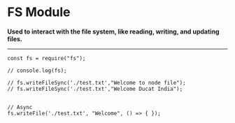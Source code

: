# FS Module

**Used to interact with the file system, like reading, writing, and updating files.**
<hr>

```
const fs = require("fs");

// console.log(fs);

// fs.writeFileSync('./test.txt',"Welcome to node file");
// fs.writeFileSync('./test.txt',"Welcome Ducat India");


// Async
fs.writeFile('./test.txt', "Welcome", () => { });
```

